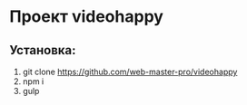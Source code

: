 # Проект videohappy

## Установка:
1. git clone https://github.com/web-master-pro/videohappy
2. npm i
3. gulp
